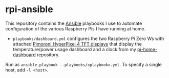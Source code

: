 # rpi-ansible

This repository contains the [Ansible](https://www.ansible.com) playbooks I use to automate configuration of the various Raspberry Pis I have running at home.

* `playbooks/dashboard.yml` configures the two Raspberry Pi Zero Ws with attached [Pimoroni HyperPixel 4 TFT displays](https://shop.pimoroni.com/products/hyperpixel-4?variant=12569539706963) that display the temperature/power usage dashboard and a clock from my [pi-home-dashboard](https://github.com/VirtualWolf/pi-home-dashboard) repository.

Run as `ansible-playbook --playbooks/<playbook>.yml`. To specify a single host, add `-l <host>`.
